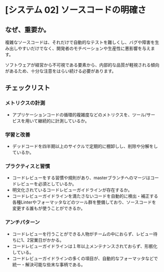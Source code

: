 
# [システム 02] ソースコードの明確さ 

## なぜ、重要か。
複雑なソースコードは、それだけで自動的なテストを難しくし、バグや障害を生み出しやすいだけでなく、開発者のモチベーションや生産性に悪影響を与えます。

ソフトウェアが経営から不可視である要素から、内部的な品質が軽視される傾向があるため、十分な注意をはらい続ける必要があります。

## チェックリスト 

### メトリクスの計測
+ アプリケーションコードの循環的複雑度などのメトリクスを、ツール/サービスを用いて継続的に計測しているか。

### 学習と改善
+ デッドコードを四半期以上のサイクルで定期的に棚卸しし、削除や分解をしているか。

### プラクティスと習慣
+ コードレビューをする習慣や規則があり、masterブランチへのマージはコードレビューを必須としているか。
+ 明文化されているコードレビューガイドラインが存在するか。
+ コードレビューガイドラインを満たさないコードを自動的に検出・補正する各種Linterやフォーマッタなどのツール群を整備しており、ソースコードを変更する誰もが使うことができるか。

### アンチパターン
+ コードレビューを行うことができる人物がチームの中におらず、レビュー待ちに1、2営業日がかかる。
+ コードレビューガイドラインは１年以上メンテナンスされておらず、形骸化している。
+ コードレビューガイドラインの多くの項目が、自動的なフォーマッタなどで統一・解決可能な些末な事柄である。
            